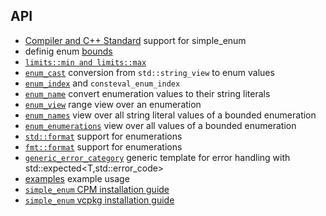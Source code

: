 ## API

- [ Compiler and C++ Standard](compiler_and_standard_support.md) support for simple_enum
- definig enum [bounds](enum_bounds.md)
- [`limits::min and limits::max`](simple_enum_limits_documentation.md)
- [`enum_cast`](enum_cast.md) conversion from `std::string_view` to enum values
- [`enum_index`](enum_index.md) and `consteval_enum_index`
- [`enum_name`](enum_name.md) convert enumeration values to their string literals
- [`enum_view`](enum_view.md) range view over an enumeration
- [`enum_names`](enum_names.md) view over all string literal values of a bounded enumeration
- [`enum_enumerations`](enum_names.md) view over all values of a bounded enumeration
- [`std::format`](std_format.md) support for enumerations
- [`fmt::format`](fmt_format.md) support for enumerations
- [`generic_error_category`](generic_error_category.md) generic template for error handling with std::expected<T,std::error_code> 
- [examples](examples.md) example usage
- [`simple_enum` CPM installation guide](simple_enum_installation_guide.md)
- [`simple_enum` vcpkg installation guide](simple_enum_vcpkg_overlay_installation_instructions.md)


